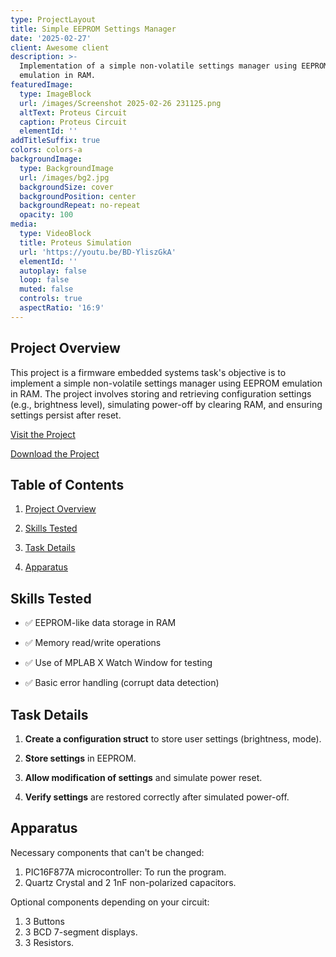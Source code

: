 ```yaml
---
type: ProjectLayout
title: Simple EEPROM Settings Manager
date: '2025-02-27'
client: Awesome client
description: >-
  Implementation of a simple non-volatile settings manager using EEPROM
  emulation in RAM. 
featuredImage:
  type: ImageBlock
  url: /images/Screenshot 2025-02-26 231125.png
  altText: Proteus Circuit
  caption: Proteus Circuit
  elementId: ''
addTitleSuffix: true
colors: colors-a
backgroundImage:
  type: BackgroundImage
  url: /images/bg2.jpg
  backgroundSize: cover
  backgroundPosition: center
  backgroundRepeat: no-repeat
  opacity: 100
media:
  type: VideoBlock
  title: Proteus Simulation
  url: 'https://youtu.be/BD-YliszGkA'
  elementId: ''
  autoplay: false
  loop: false
  muted: false
  controls: true
  aspectRatio: '16:9'
---
```

## Project Overview

This project is a firmware embedded systems task's objective is to implement a simple non-volatile settings manager using EEPROM emulation in RAM. The project involves storing and retrieving configuration settings (e.g., brightness level), simulating power-off by clearing RAM, and ensuring settings persist after reset.

[Visit the Project](https://github.com/SulaimanNiazi/Simple-EEPROM-Settings-Manager)

[Download the Project](https://github.com/SulaimanNiazi/Simple-EEPROM-Settings-Manager/archive/refs/heads/main.zip)

## Table of Contents

1.  [Project Overview](#project-overview)

2.  [Skills Tested](#skills-tested)

3.  [Task Details](#task-details)

4.  [Apparatus](#Apparatus)

## Skills Tested

*   ✅ EEPROM-like data storage in RAM

*   ✅ Memory read/write operations

*   ✅ Use of MPLAB X Watch Window for testing

*   ✅ Basic error handling (corrupt data detection)

## Task Details

1.  **Create a configuration struct** to store user settings (brightness, mode).

2.  **Store settings** in EEPROM.

3.  **Allow modification of settings** and simulate power reset.

4.  **Verify settings** are restored correctly after simulated power-off.

## Apparatus

Necessary components that can't be changed:

1.  PIC16F877A microcontroller: To run the program.
2.  Quartz Crystal and 2 1nF non-polarized capacitors.

Optional components depending on your circuit:

1.  3 Buttons
2.  3 BCD 7-segment displays.
3.  3 Resistors.

